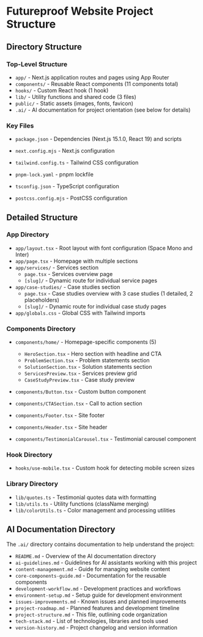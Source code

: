 # Futureproof Website Project Structure

## Directory Structure

### Top-Level Structure

- `app/` - Next.js application routes and pages using App Router
- `components/` - Reusable React components (11 components total)
- `hooks/` - Custom React hook (1 hook)
- `lib/` - Utility functions and shared code (3 files)
- `public/` - Static assets (images, fonts, favicon)
- `.ai/` - AI documentation for project orientation (see below for details)

### Key Files

- `package.json` - Dependencies (Next.js 15.1.0, React 19) and scripts
- `next.config.mjs` - Next.js configuration
- `tailwind.config.ts` - Tailwind CSS configuration

- `pnpm-lock.yaml` - pnpm lockfile
- `tsconfig.json` - TypeScript configuration
- `postcss.config.mjs` - PostCSS configuration

## Detailed Structure

### App Directory

- `app/layout.tsx` - Root layout with font configuration (Space Mono and Inter)
- `app/page.tsx` - Homepage with multiple sections
- `app/services/` - Services section
  - `page.tsx` - Services overview page
  - `[slug]/` - Dynamic route for individual service pages
- `app/case-studies/` - Case studies section
  - `page.tsx` - Case studies overview with 3 case studies (1 detailed, 2 placeholders)
  - `[slug]/` - Dynamic route for individual case study pages
- `app/globals.css` - Global CSS with Tailwind imports

### Components Directory

- `components/home/` - Homepage-specific components (5)
  - `HeroSection.tsx` - Hero section with headline and CTA
  - `ProblemSection.tsx` - Problem statements section
  - `SolutionSection.tsx` - Solution statements section
  - `ServicesPreview.tsx` - Services preview grid
  - `CaseStudyPreview.tsx` - Case study preview

- `components/Button.tsx` - Custom button component
- `components/CTASection.tsx` - Call to action section
- `components/Footer.tsx` - Site footer
- `components/Header.tsx` - Site header
- `components/TestimonialCarousel.tsx` - Testimonial carousel component

### Hook Directory

- `hooks/use-mobile.tsx` - Custom hook for detecting mobile screen sizes


### Library Directory

- `lib/quotes.ts` - Testimonial quotes data with formatting
- `lib/utils.ts` - Utility functions (className merging)
- `lib/colorUtils.ts` - Color management and processing utilities

## AI Documentation Directory

The `.ai/` directory contains documentation to help understand the project:

- `README.md` - Overview of the AI documentation directory
- `ai-guidelines.md` - Guidelines for AI assistants working with this project
- `content-management.md` - Guide for managing website content
- `core-components-guide.md` - Documentation for the reusable components
- `development-workflow.md` - Development practices and workflows
- `environment-setup.md` - Setup guide for development environment
- `issues-improvements.md` - Known issues and planned improvements
- `project-roadmap.md` - Planned features and development timeline
- `project-structure.md` - This file, outlining code organization
- `tech-stack.md` - List of technologies, libraries and tools used
- `version-history.md` - Project changelog and version information

